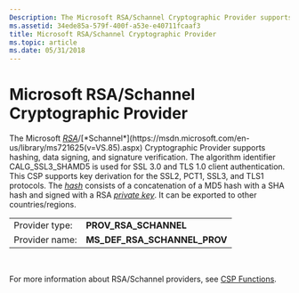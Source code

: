 ```yaml
---
Description: The Microsoft RSA/Schannel Cryptographic Provider supports hashing, data signing, and signature verification.
ms.assetid: 34ede85a-579f-400f-a53e-e40711fcaaf3
title: Microsoft RSA/Schannel Cryptographic Provider
ms.topic: article
ms.date: 05/31/2018
---
```


# Microsoft RSA/Schannel Cryptographic Provider

The Microsoft [*RSA*](https://msdn.microsoft.com/en-us/library/ms721604(v=VS.85).aspx)/[*Schannel*](https://msdn.microsoft.com/en-us/library/ms721625(v=VS.85).aspx) Cryptographic Provider supports hashing, data signing, and signature verification. The algorithm identifier CALG\_SSL3\_SHAMD5 is used for SSL 3.0 and TLS 1.0 client authentication. This CSP supports key derivation for the SSL2, PCT1, SSL3, and TLS1 protocols. The [*hash*](https://msdn.microsoft.com/en-us/library/ms721586(v=VS.85).aspx) consists of a concatenation of a MD5 hash with a SHA hash and signed with a RSA [*private key*](https://msdn.microsoft.com/en-us/library/ms721603(v=VS.85).aspx). It can be exported to other countries/regions.



|                |                                  |
|----------------|----------------------------------|
| Provider type: | **PROV\_RSA\_SCHANNEL**          |
| Provider name: | **MS\_DEF\_RSA\_SCHANNEL\_PROV** |



 

For more information about RSA/Schannel providers, see [CSP Functions](cryptography-functions.md).

 

 



